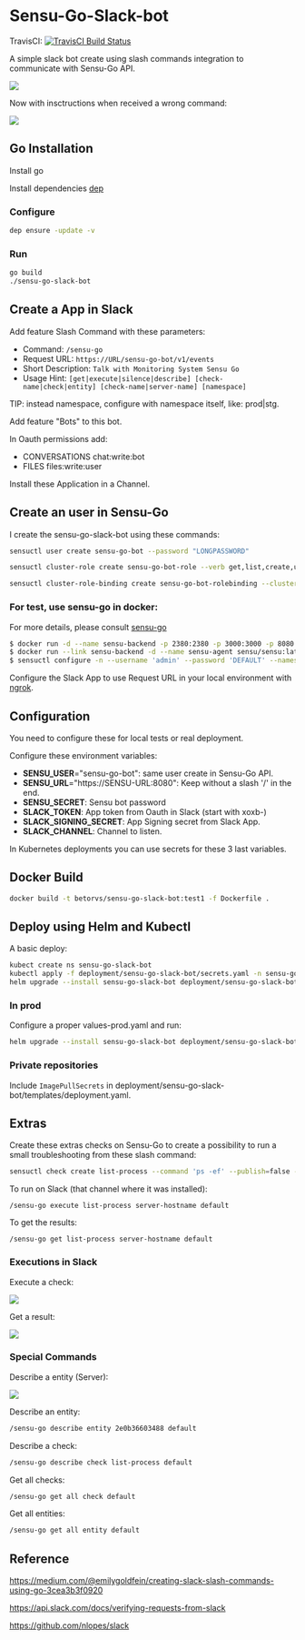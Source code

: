 # Sensu-Go-Slack-bot
TravisCI: [![TravisCI Build Status](https://travis-ci.org/betorvs/sensu-go-slack-bot.svg?branch=master)](https://travis-ci.org/betorvs/sensu-go-slack-bot)

A simple slack bot create using slash commands integration to communicate with Sensu-Go API.

![](https://media.giphy.com/media/lTdpTLvWnI2W3WS1u2/giphy.gif)

Now with insctructions when received a wrong command:

![](https://media.giphy.com/media/fY4wKlC3AazbDKF1ds/giphy.gif)

## Go Installation

Install go

Install dependencies [dep](https://golang.github.io/dep/docs/installation.html)

### Configure

```sh
dep ensure -update -v
```

### Run

```sh
go build
./sensu-go-slack-bot
```


## Create a App in Slack

Add feature Slash Command with these parameters:
* Command: `/sensu-go`
* Request URL: `https://URL/sensu-go-bot/v1/events`
* Short Description: `Talk with Monitoring System Sensu Go `
* Usage Hint: `[get|execute|silence|describe] [check-name|check|entity] [check-name|server-name] [namespace]`

TIP: instead namespace, configure with namespace itself, like: prod|stg.

Add feature "Bots" to this bot.


In Oauth permissions add:
* CONVERSATIONS chat:write:bot
* FILES files:write:user

Install these Application in a Channel.

## Create an user in Sensu-Go

I create the sensu-go-slack-bot using these commands:

```sh
sensuctl user create sensu-go-bot --password "LONGPASSWORD"

sensuctl cluster-role create sensu-go-bot-role --verb get,list,create,update --resource checks,events,silenced,entities --namespace default

sensuctl cluster-role-binding create sensu-go-bot-rolebinding --cluster-role=sensu-go-bot-role --user=sensu-go-bot --namespace default

```

### For test, use sensu-go in docker:

For more details, please consult [sensu-go](https://docs.sensu.io/sensu-go/latest/installation/install-sensu/)

```sh
$ docker run -d --name sensu-backend -p 2380:2380 -p 3000:3000 -p 8080:8080 -p 8081:8081 sensu/sensu:latest sensu-backend start
$ docker run --link sensu-backend -d --name sensu-agent sensu/sensu:latest sensu-agent start --backend-url ws://sensu-backend:8081 --subscriptions webserver,system --cache-dir /var/lib/sensu
$ sensuctl configure -n --username 'admin' --password 'DEFAULT' --namespace default --url 'http://127.0.0.1:8080'
```

Configure the Slack App to use Request URL in your local environment with [ngrok](https://ngrok.com/).

## Configuration 

You need to configure these for local tests or real deployment.

Configure these environment variables:
* **SENSU_USER**="sensu-go-bot": same user create in Sensu-Go API.
* **SENSU_URL**="https://SENSU-URL:8080": Keep without a slash '/' in the end.
* **SENSU_SECRET**: Sensu bot password 
* **SLACK_TOKEN**: App token from Oauth in Slack (start with xoxb-)
* **SLACK_SIGNING_SECRET**: App Signing secret from Slack App.
* **SLACK_CHANNEL**: Channel to listen.

In Kubernetes deployments you can use secrets for these 3 last variables.


## Docker Build 

```sh 
docker build -t betorvs/sensu-go-slack-bot:test1 -f Dockerfile .
```

## Deploy using Helm and Kubectl

A basic deploy:

```sh
kubect create ns sensu-go-slack-bot
kubectl apply -f deployment/sensu-go-slack-bot/secrets.yaml -n sensu-go-slack-bot
helm upgrade --install sensu-go-slack-bot deployment/sensu-go-slack-bot/ --namespace sensu-go-slack-bot
```

### In prod

Configure a proper values-prod.yaml and run:

```sh
helm upgrade --install sensu-go-slack-bot deployment/sensu-go-slack-bot/ -f sensu-go-slack-bot/values-prod.yaml --namespace sensu-go-slack-bot
```

### Private repositories

Include `ImagePullSecrets` in deployment/sensu-go-slack-bot/templates/deployment.yaml.


## Extras

Create these extras checks on Sensu-Go to create a possibility to run a small troubleshooting from these slash command:

```sh
sensuctl check create list-process --command 'ps -ef' --publish=false --interval 60 --subscriptions linux --handlers default --namespace default
```

To run on Slack (that channel where it was installed):

```
/sensu-go execute list-process server-hostname default
```

To get the results:
```
/sensu-go get list-process server-hostname default
```

### Executions in Slack

Execute a check:

![](https://media.giphy.com/media/L2fofmYgYeWFTOKy8p/giphy.gif)

Get a result:

![](https://media.giphy.com/media/huVF9yP2Fc2csGJJ76/giphy.gif)

### Special Commands

Describe a entity (Server):

![](https://media.giphy.com/media/XFw9ZdmdKGgkmUIQ9Z/giphy.gif)

Describe an entity:

```sh
/sensu-go describe entity 2e0b36603488 default
```

Describe a check:

```sh
/sensu-go describe check list-process default
```

Get all checks:

```sh
/sensu-go get all check default
```

Get all entities:

```sh
/sensu-go get all entity default
```


## Reference

https://medium.com/@emilygoldfein/creating-slack-slash-commands-using-go-3cea3b3f0920

https://api.slack.com/docs/verifying-requests-from-slack

https://github.com/nlopes/slack


